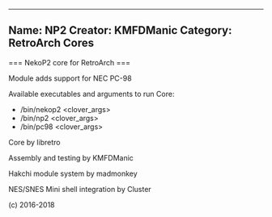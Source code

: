-----------------------
Name: NP2 
Creator: KMFDManic
Category: RetroArch Cores
-----------------------
=== NekoP2 core for RetroArch ===

Module adds support for NEC PC-98

Available executables and arguments to run Core:
- /bin/nekop2 <rom> <clover_args>
- /bin/np2 <rom> <clover_args>
- /bin/pc98 <rom> <clover_args>

Core by libretro

Assembly and testing by KMFDManic

Hakchi module system by madmonkey

NES/SNES Mini shell integration by Cluster

(c) 2016-2018
